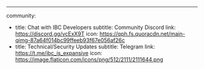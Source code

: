 ---

community:

- title: Chat with IBC Developers
  subtitle: Community Discord
  link: https://discord.gg/vcExX9T
  icon: https://qph.fs.quoracdn.net/main-qimg-87a64f014bc99ffeeb93f67e056af26c
- title: Technical/Security Updates
  subtitle: Telegram
  link: https://t.me/ibc_is_expansive
  icon: https://image.flaticon.com/icons/png/512/2111/2111644.png